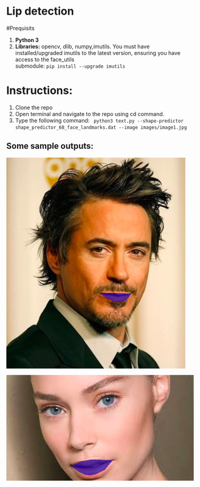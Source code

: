 # Lip detection

#Prequisits

1. **Python 3**
2. **Libraries:** opencv, dlib, numpy,imutils.
   You must have installed/upgraded imutils to the latest version, ensuring you have access to the face_utils  
   submodule:  `pip install --upgrade imutils`
   
   
# Instructions:
1. Clone the repo
2. Open terminal and navigate to the repo using cd command.
3. Type the following command: ` python3 text.py --shape-predictor shape_predictor_68_face_landmarks.dat --image images/image1.jpg`

## Some sample outputs:


![Tony Stark](/sample_output1.png)


![Robo](/sample_output2.png)
